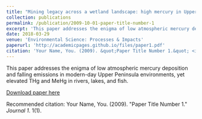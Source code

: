 ```yaml
---
title: "Mining legacy across a wetland landscape: high mercury in Upper Peninsula (Michigan) rivers, lakes, and fish"
collection: publications
permalink: /publication/2009-10-01-paper-title-number-1
excerpt: 'This paper addresses the enigma of low atmospheric mercury deposition and falling emissions in modern-day Upper Peninsula environments, yet elevated THg and MeHg in rivers, lakes, and fish.'
date: 2018-03-29
venue: 'Environmental Science: Processes & Impacts'
paperurl: 'http://academicpages.github.io/files/paper1.pdf'
citation: 'Your Name, You. (2009). &quot;Paper Title Number 1.&quot; <i>Journal 1</i>. 1(1).'
---
```

This paper addresses the enigma of low atmospheric mercury deposition and falling emissions in modern-day Upper Peninsula environments, yet elevated THg and MeHg in rivers, lakes, and fish.

[Download paper here](http://academicpages.github.io/files/paper1.pdf)

Recommended citation: Your Name, You. (2009). "Paper Title Number 1." <i>Journal 1</i>. 1(1).
